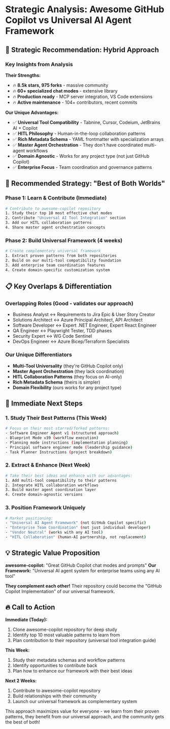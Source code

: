 # Strategic Analysis: Awesome GitHub Copilot vs Universal AI Agent Framework

## 🎯 **Strategic Recommendation: Hybrid Approach**

### **Key Insights from Analysis**

**Their Strengths:**
- 🔥 **8.5k stars, 975 forks** - massive community
- 🔥 **60+ specialized chat modes** - extensive library
- 🔥 **Production ready** - MCP server integration, VS Code extensions
- 🔥 **Active maintenance** - 104+ contributors, recent commits

**Our Unique Advantages:**
- ✅ **Universal Tool Compatibility** - Tabnine, Cursor, Codeium, JetBrains AI + Copilot
- ✅ **HITL Philosophy** - Human-in-the-loop collaboration patterns
- ✅ **Rich Metadata Schema** - YAML frontmatter with specialization arrays
- ✅ **Master Agent Orchestration** - They don't have coordinated multi-agent workflows
- ✅ **Domain Agnostic** - Works for any project type (not just GitHub Copilot)
- ✅ **Enterprise Focus** - Team coordination and governance patterns

## 🚀 **Recommended Strategy: "Best of Both Worlds"**

### **Phase 1: Learn & Contribute (Immediate)**
```bash
# Contribute to awesome-copilot repository
1. Study their top 10 most effective chat modes
2. Contribute "Universal AI Tool Integration" section
3. Add our HITL collaboration patterns
4. Share master agent orchestration concepts
```

### **Phase 2: Build Universal Framework (4 weeks)**
```bash
# Create complementary universal framework
1. Extract proven patterns from both repositories
2. Build on our multi-tool compatibility foundation
3. Add enterprise team coordination features
4. Create domain-specific customization system
```

## 📋 **Key Overlaps & Differentiation**

### **Overlapping Roles (Good - validates our approach)**
- Business Analyst ↔️ Requirements to Jira Epic & User Story Creator
- Solutions Architect ↔️ Azure Principal Architect, API Architect  
- Software Developer ↔️ Expert .NET Engineer, Expert React Engineer
- QA Engineer ↔️ Playwright Tester, TDD phases
- Security Expert ↔️ WG Code Sentinel
- DevOps Engineer ↔️ Azure Bicep/Terraform Specialists

### **Our Unique Differentiators**
- **Multi-Tool Universality** (they're GitHub Copilot only)
- **Master Agent Orchestration** (they lack coordination)
- **HITL Collaboration Patterns** (they focus on AI-only)
- **Rich Metadata Schema** (theirs is simpler)
- **Domain Flexibility** (ours works for any project type)

## 🎯 **Immediate Next Steps**

### **1. Study Their Best Patterns (This Week)**
```bash
# Focus on their most starred/forked patterns:
- Software Engineer Agent v1 (structured approach)
- Blueprint Mode v39 (workflow execution)
- Planning mode instructions (implementation planning)  
- Principal software engineer mode (leadership guidance)
- Task Planner Instructions (project breakdown)
```

### **2. Extract & Enhance (Next Week)**
```bash
# Take their best ideas and enhance with our advantages:
1. Add multi-tool compatibility to their patterns
2. Integrate HITL collaboration workflows
3. Build master agent coordination layer
4. Create domain-agnostic versions
```

### **3. Position Framework Uniquely**
```bash
# Market positioning:
- "Universal AI Agent Framework" (not GitHub Copilot specific)
- "Enterprise Team Coordination" (not just individual developer)  
- "Vendor Neutral" (works with any AI tool)
- "HITL Collaboration" (human-AI partnership, not replacement)
```

## 💡 **Strategic Value Proposition**

**awesome-copilot:** "Great GitHub Copilot chat modes and prompts"
**Our Framework:** "Universal AI agent system for enterprise teams using any AI tool"

**They complement each other!** Their repository could become the "GitHub Copilot Implementation" of our universal framework.

## 🔥 **Call to Action**

**Immediate (Today):**
1. Clone awesome-copilot repository for deep study
2. Identify top 10 most valuable patterns to learn from
3. Plan contribution to their repository (universal tool integration guide)

**This Week:**
1. Study their metadata schemas and workflow patterns
2. Identify opportunities to contribute back
3. Plan how to enhance our framework with their best ideas

**Next 2 Weeks:**  
1. Contribute to awesome-copilot repository
2. Build relationships with their community
3. Launch our universal framework as complementary system

This approach maximizes value for everyone - we learn from their proven patterns, they benefit from our universal approach, and the community gets the best of both!